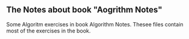 ## The Notes about book "Aogrithm Notes"

Some Algoritm exercises in book Algorithm Notes.
Thesee files contain most of the exercises in the book.

